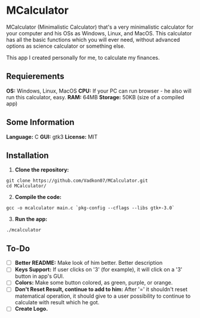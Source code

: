 # MCalculator

MCalculator (Minimalistic Calculator) that's a very minimalistic calculator for your computer and his OSs as Windows, Linux, and MacOS. This calculator has all the basic functions which you will ever need, without advanced options as science calculator or something else.

This app I created personally for me, to calculate my finances.

## Requierements

**OS:** Windows, Linux, MacOS
**CPU:** If your PC can run browser - he also will run this calculator, easy.
**RAM:** 64MB
**Storage:** 50KB (size of a compiled app)

## Some Information

**Language:** C
**GUI:** gtk3
**License:** MIT

## Installation

1. **Clone the repository:**
```console
git clone https://github.com/Vadkon07/MCalculator.git
cd MCalculator/
```
2. **Compile the code:**
```console
gcc -o mcalculator main.c `pkg-config --cflags --libs gtk+-3.0`
```
3. **Run the app:**
```console
./mcalculator
```

## To-Do

- [ ] **Better README:** Make look of him better. Better description
- [ ] **Keys Support:** If user clicks on '3' (for example), it will click on a '3' button in app's GUI.
- [ ] **Colors:** Make some button colored, as green, purple, or orange.
- [ ] **Don't Reset Result, continue to add to him:** After '=' it shouldn't reset matematical operation, it should give to a user possibility to continue to calculate with result which he got.
- [ ] **Create Logo.**
